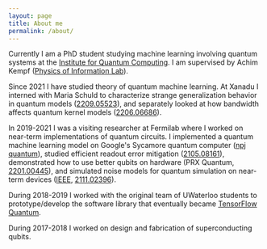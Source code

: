 ```yaml
---
layout: page
title: About me
permalink: /about/
---
```


Currently I am a PhD student studying machine learning involving quantum systems at the <a href="https://uwaterloo.ca/institute-for-quantum-computing/">Institute for Quantum Computing</a>. I am supervised by Achim Kempf (<a href="https://uwaterloo.ca/physics-of-information-lab/">Physics of Information Lab</a>).

Since 2021 I have studied theory of quantum machine learning. At Xanadu I interned with Maria Schuld to characterize strange generalization behavior in quantum models (<a href="https://arxiv.org/abs/2209.05523">2209.05523</a>), and separately looked at how bandwidth affects quantum kernel models (<a href="https://arxiv.org/abs/2206.06686">2206.06686</a>).

In 2019-2021 I was a visiting researcher at Fermilab where I worked on near-term implementations of quantum circuits. I implemented a quantum machine learning model on Google's Sycamore quantum computer (<a href="https://www.nature.com/articles/s41534-021-00498-9">npj quantum</a>), studied efficient readout error mitigation (<a href="https://arxiv.org/abs/2105.08161">2105.08161</a>), demonstrated how to use better qubits on hardware (PRX Quantum, <a href="https://arxiv.org/abs/2201.00445">2201.00445</a>), and simulated noise models for quantum simulation on near-term devices (<a href="https://ieeexplore.ieee.org/abstract/document/9651438">IEEE</a>, <a href="https://arxiv.org/abs/2111.02396">2111.02396</a>).

During 2018-2019 I worked with the original team of UWaterloo students to prototype/develop the software library that eventually became <a href="https://www.tensorflow.org/quantum">TensorFlow Quantum</a>.

During 2017-2018 I worked on design and fabrication of superconducting qubits.


